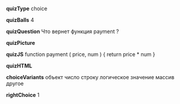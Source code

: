 ____quizType____
choice

____quizBalls____
4

____quizQuestion____
Что вернет функция payment ?

____quizPicture____


____quizJS____
function payment ( price, num ) {
    return price * num
}

____quizHTML____



____choiceVariants____
объект
число
строку
логическое значение
массив
другое


____rightChoice____
1
